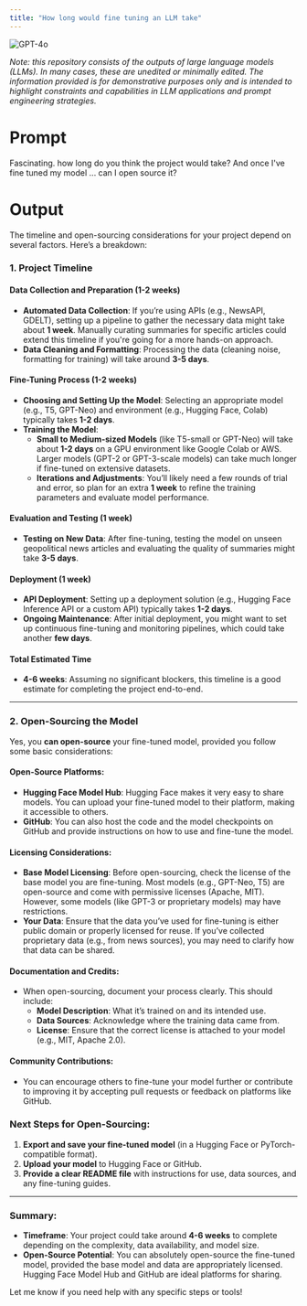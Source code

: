 ```yaml
---
title: "How long would fine tuning an LLM take"
---
```

![GPT-4o](https://img.shields.io/badge/GPT--4o-3333FF?style=for-the-badge&logo=openai&logoColor=white)



*Note: this repository consists of the outputs of large language models (LLMs). In many cases, these are unedited or minimally edited. The information provided is for demonstrative purposes only and is intended to highlight constraints and capabilities in LLM applications and prompt engineering strategies.*


# Prompt
Fascinating. how long do you think the project would take? And once I've fine tuned my model ... can I open source it?

# Output

The timeline and open-sourcing considerations for your project depend on several factors. Here’s a breakdown:

### **1. Project Timeline**

#### **Data Collection and Preparation (1-2 weeks)**
- **Automated Data Collection**: If you’re using APIs (e.g., NewsAPI, GDELT), setting up a pipeline to gather the necessary data might take about **1 week**. Manually curating summaries for specific articles could extend this timeline if you're going for a more hands-on approach.
- **Data Cleaning and Formatting**: Processing the data (cleaning noise, formatting for training) will take around **3-5 days**.
  
#### **Fine-Tuning Process (1-2 weeks)**
- **Choosing and Setting Up the Model**: Selecting an appropriate model (e.g., T5, GPT-Neo) and environment (e.g., Hugging Face, Colab) typically takes **1-2 days**.
- **Training the Model**:
  - **Small to Medium-sized Models** (like T5-small or GPT-Neo) will take about **1-2 days** on a GPU environment like Google Colab or AWS. Larger models (GPT-2 or GPT-3-scale models) can take much longer if fine-tuned on extensive datasets.
  - **Iterations and Adjustments**: You’ll likely need a few rounds of trial and error, so plan for an extra **1 week** to refine the training parameters and evaluate model performance.

#### **Evaluation and Testing (1 week)**
- **Testing on New Data**: After fine-tuning, testing the model on unseen geopolitical news articles and evaluating the quality of summaries might take **3-5 days**.
  
#### **Deployment (1 week)**
- **API Deployment**: Setting up a deployment solution (e.g., Hugging Face Inference API or a custom API) typically takes **1-2 days**.
- **Ongoing Maintenance**: After initial deployment, you might want to set up continuous fine-tuning and monitoring pipelines, which could take another **few days**.

#### **Total Estimated Time**
- **4-6 weeks**: Assuming no significant blockers, this timeline is a good estimate for completing the project end-to-end.

---

### **2. Open-Sourcing the Model**

Yes, you **can open-source** your fine-tuned model, provided you follow some basic considerations:

#### **Open-Source Platforms**:
- **Hugging Face Model Hub**: Hugging Face makes it very easy to share models. You can upload your fine-tuned model to their platform, making it accessible to others.
- **GitHub**: You can also host the code and the model checkpoints on GitHub and provide instructions on how to use and fine-tune the model.
  
#### **Licensing Considerations**:
- **Base Model Licensing**: Before open-sourcing, check the license of the base model you are fine-tuning. Most models (e.g., GPT-Neo, T5) are open-source and come with permissive licenses (Apache, MIT). However, some models (like GPT-3 or proprietary models) may have restrictions.
- **Your Data**: Ensure that the data you’ve used for fine-tuning is either public domain or properly licensed for reuse. If you’ve collected proprietary data (e.g., from news sources), you may need to clarify how that data can be shared.
  
#### **Documentation and Credits**:
- When open-sourcing, document your process clearly. This should include:
  - **Model Description**: What it’s trained on and its intended use.
  - **Data Sources**: Acknowledge where the training data came from.
  - **License**: Ensure that the correct license is attached to your model (e.g., MIT, Apache 2.0).
  
#### **Community Contributions**:
- You can encourage others to fine-tune your model further or contribute to improving it by accepting pull requests or feedback on platforms like GitHub.

### **Next Steps for Open-Sourcing**:
1. **Export and save your fine-tuned model** (in a Hugging Face or PyTorch-compatible format).
2. **Upload your model** to Hugging Face or GitHub.
3. **Provide a clear README file** with instructions for use, data sources, and any fine-tuning guides.

---

### Summary:
- **Timeframe**: Your project could take around **4-6 weeks** to complete depending on the complexity, data availability, and model size.
- **Open-Source Potential**: You can absolutely open-source the fine-tuned model, provided the base model and data are appropriately licensed. Hugging Face Model Hub and GitHub are ideal platforms for sharing.

Let me know if you need help with any specific steps or tools!